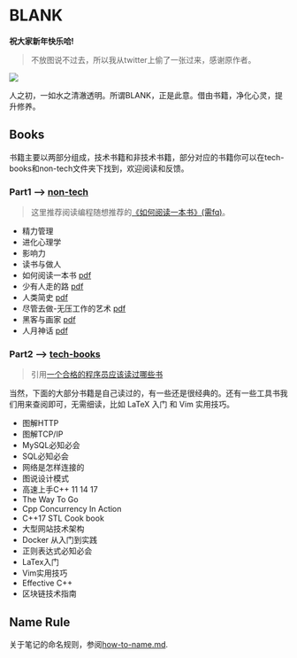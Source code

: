 # BLANK

**祝大家新年快乐哈!**

> 不放图说不过去，所以我从twitter上偷了一张过来，感谢原作者。

![](https://github.com/i0Ek3/BLANK/blob/master/images/pig.jpg)


人之初，一如水之清澈透明。所谓BLANK，正是此意。借由书籍，净化心灵，提升修养。


## Books

书籍主要以两部分组成，技术书籍和非技术书籍，部分对应的书籍你可以在tech-books和non-tech文件夹下找到，欢迎阅读和反馈。

### Part1 --> [non-tech](https://github.com/i0Ek3/BLANK/tree/master/non-tech)

> 这里推荐阅读编程随想推荐的[《如何阅读一本书》(需fq)](https://program-think.blogspot.com/2013/04/how-to-read-book.html)。

* 精力管理
* 进化心理学
* 影响力
* 读书与做人
* 如何阅读一本书 [pdf](https://github.com/i0Ek3/BLANK/blob/master/non-tech/%E5%A6%82%E4%BD%95%E9%98%85%E8%AF%BB%E4%B8%80%E6%9C%AC%E4%B9%A6.pdf)
* 少有人走的路 [pdf](https://github.com/i0Ek3/BLANK/blob/master/non-tech/%E5%B0%91%E6%9C%89%E4%BA%BA%E8%B5%B0%E7%9A%84%E8%B7%AF.pdf?1538367315288)
* 人类简史 [pdf](https://github.com/i0Ek3/BLANK/blob/master/non-tech/%E4%BA%BA%E7%B1%BB%E7%AE%80%E5%8F%B2.pdf)
* 尽管去做-无压工作的艺术 [pdf](https://github.com/i0Ek3/BLANK/blob/master/non-tech/尽管去做—无压工作的艺术.pdf)
* 黑客与画家 [pdf]()
* 人月神话 [pdf]()


### Part2 --> [tech-books](https://github.com/i0Ek3/BLANK/tree/master/tech-books)

> 引用[一个合格的程序员应该读过哪些书](https://www.ezlippi.com/blog/2014/07/qualified-programmer-should-read-what-books.html)

当然，下面的大部分书籍是自己读过的，有一些还是很经典的。还有一些工具书我们用来查阅即可，无需细读，比如 LaTeX 入门 和 Vim 实用技巧。

* 图解HTTP
* 图解TCP/IP
* MySQL必知必会
* SQL必知必会
* 网络是怎样连接的
* 图说设计模式
* 高速上手C++ 11 14 17
* The Way To Go
* Cpp Concurrency In Action
* C++17 STL Cook book
* 大型网站技术架构
* Docker 从入门到实践
* 正则表达式必知必会
* LaTex入门
* Vim实用技巧
* Effective C++
* 区块链技术指南


## Name Rule

关于笔记的命名规则，参阅[how-to-name.md](https://github.com/i0Ek3/BLANK/blob/master/how-to-name.md).





